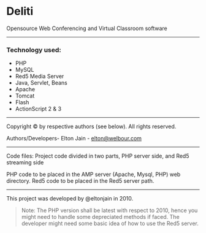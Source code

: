 # Deliti

Opensource Web Conferencing and Virtual Classroom software

--------------------------------------------------

### Technology used:
- PHP
- MySQL
- Red5 Media Server
- Java, Servlet, Beans
- Apache
- Tomcat
- Flash
- ActionScript 2 & 3

--------------------------------------------------

Copyright © by respective authors (see below). All rights reserved.

Authors/Developers-
Elton Jain - elton@welbour.com


--------------------------------------------------

Code files: 
Project code divided in two parts, PHP server side, and Red5 streaming side

PHP code to be placed in the AMP server (Apache, Mysql, PHP) web directory.
Red5 code to be placed in the Red5 server path.

--------------------------------------------------

This project was developed by @eltonjain in 2010.

> Note: The PHP version shall be latest with respect to 2010, hence you might need to handle some depreciated methods if faced.
> The developer might need some basic idea of how to use the Red5 server.
